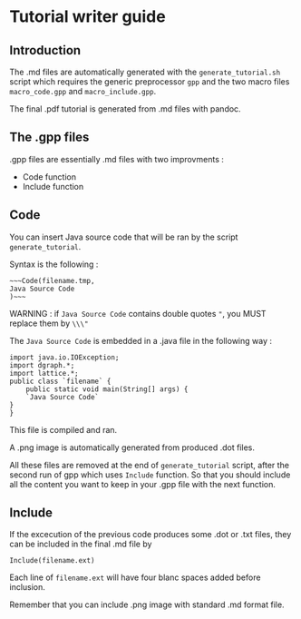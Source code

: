 Tutorial writer guide
=====================

Introduction
------------

The .md files are automatically generated with the `generate_tutorial.sh` script which requires the generic preprocessor `gpp` and the two macro files `macro_code.gpp` and `macro_include.gpp`.

The final .pdf tutorial is generated from .md files with pandoc.

The .gpp files
--------------

.gpp files are essentially .md files with two improvments :

+ Code function
+ Include function

## Code

You can insert Java source code that will be ran by the script `generate_tutorial`.

Syntax is the following :

    ~~~Code(filename.tmp,
    Java Source Code
    )~~~

WARNING : if `Java Source Code` contains double quotes `"`, you MUST replace them by `\\\"`

The `Java Source Code` is embedded in a .java file in the following way :

    import java.io.IOException;
    import dgraph.*;
    import lattice.*;
    public class `filename` {
        public static void main(String[] args) {
        `Java Source Code`
	}
    }

This file is compiled and ran.

A .png image is automatically generated from produced .dot files.

All these files are removed at the end of `generate_tutorial` script, after the second run of gpp which uses `Include` function. So that you should include all the content you want to keep in your .gpp file with the next function.

## Include

If the excecution of the previous code produces some .dot or .txt files, they can be included in the final .md file by

    Include(filename.ext)

Each line of `filename.ext` will have four blanc spaces added before inclusion.

Remember that you can include .png image with standard .md format file.
